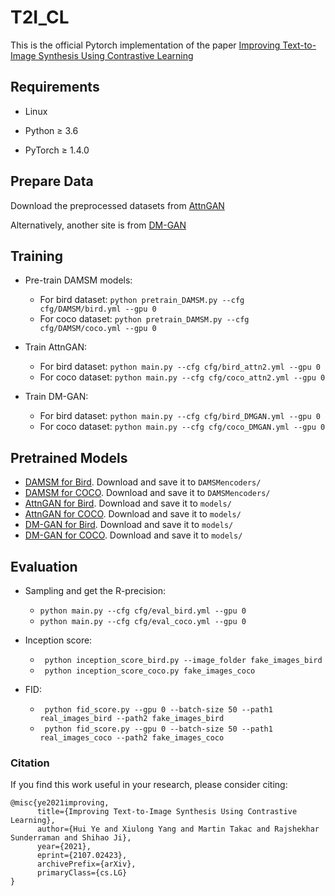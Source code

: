 # T2I_CL
This is the official Pytorch implementation of the paper [Improving Text-to-Image Synthesis Using Contrastive Learning](https://arxiv.org/abs/2107.02423?context=cs)


## Requirements
* Linux
* Python ≥ 3.6

* PyTorch ≥ 1.4.0


## Prepare Data



Download the preprocessed datasets from [AttnGAN](https://github.com/taoxugit/AttnGAN)

Alternatively, another site is from [DM-GAN](https://github.com/MinfengZhu/DM-GAN)


## Training
- Pre-train DAMSM models:
  - For bird dataset: `python pretrain_DAMSM.py --cfg cfg/DAMSM/bird.yml --gpu 0`
  - For coco dataset: `python pretrain_DAMSM.py --cfg cfg/DAMSM/coco.yml --gpu 0`

- Train AttnGAN:
  - For bird dataset: `python main.py --cfg cfg/bird_attn2.yml --gpu 0`
  - For coco dataset: `python main.py --cfg cfg/coco_attn2.yml --gpu 0`

- Train DM-GAN:
  - For bird dataset: `python main.py --cfg cfg/bird_DMGAN.yml --gpu 0`
  - For coco dataset: `python main.py --cfg cfg/coco_DMGAN.yml --gpu 0`

## Pretrained Models
- [DAMSM for Bird](https://drive.google.com/). Download and save it to `DAMSMencoders/`
- [DAMSM for COCO](https://drive.google.com/). Download and save it to `DAMSMencoders/`
- [AttnGAN for Bird](https://drive.google.com/). Download and save it to `models/`
- [AttnGAN for COCO](https://drive.google.com/). Download and save it to `models/`
- [DM-GAN for Bird](https://drive.google.com/). Download and save it to `models/`
- [DM-GAN for COCO](https://drive.google.com/). Download and save it to `models/`

## Evaluation
- Sampling and get the R-precision:
  - `python main.py --cfg cfg/eval_bird.yml --gpu 0`
  - `python main.py --cfg cfg/eval_coco.yml --gpu 0`

- Inception score:
  - ` python inception_score_bird.py --image_folder fake_images_bird`
  - ` python inception_score_coco.py fake_images_coco`

- FID: 
  - ` python fid_score.py --gpu 0 --batch-size 50 --path1 real_images_bird --path2 fake_images_bird`
  - ` python fid_score.py --gpu 0 --batch-size 50 --path1 real_images_coco --path2 fake_images_coco`
  
### Citation
If you find this work useful in your research, please consider citing:

```
@misc{ye2021improving,
      title={Improving Text-to-Image Synthesis Using Contrastive Learning}, 
      author={Hui Ye and Xiulong Yang and Martin Takac and Rajshekhar Sunderraman and Shihao Ji},
      year={2021},
      eprint={2107.02423},
      archivePrefix={arXiv},
      primaryClass={cs.LG}
}
```
